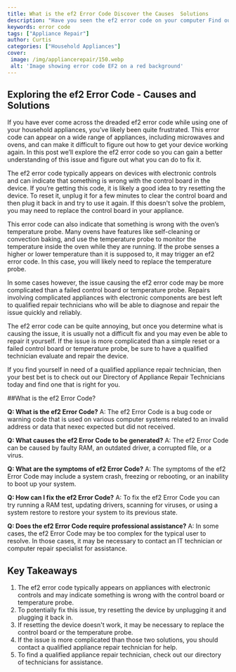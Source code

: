 ```yaml
---
title: What is the ef2 Error Code Discover the Causes  Solutions
description: "Have you seen the ef2 error code on your computer Find out why its showing up and how to fix it in this informative blog post"
keywords: error code
tags: ["Appliance Repair"]
author: Curtis
categories: ["Household Appliances"]
cover: 
 image: /img/appliancerepair/150.webp
 alt: 'Image showing error code EF2 on a red background'
---
```

## Exploring the ef2 Error Code - Causes and Solutions

If you have ever come across the dreaded ef2 error code while using one of your household appliances, you’ve likely been quite frustrated. This error code can appear on a wide range of appliances, including microwaves and ovens, and can make it difficult to figure out how to get your device working again. In this post we’ll explore the ef2 error code so you can gain a better understanding of this issue and figure out what you can do to fix it.

The ef2 error code typically appears on devices with electronic controls and can indicate that something is wrong with the control board in the device. If you’re getting this code, it is likely a good idea to try resetting the device. To reset it, unplug it for a few minutes to clear the control board and then plug it back in and try to use it again. If this doesn't solve the problem, you may need to replace the control board in your appliance.

This error code can also indicate that something is wrong with the oven’s temperature probe. Many ovens have features like self-cleaning or convection baking, and use the temperature probe to monitor the temperature inside the oven while they are running. If the probe senses a higher or lower temperature than it is supposed to, it may trigger an ef2 error code. In this case, you will likely need to replace the temperature probe.

In some cases however, the issue causing the ef2 error code may be more complicated than a failed control board or temperature probe. Repairs involving complicated appliances with electronic components are best left to qualified repair technicians who will be able to diagnose and repair the issue quickly and reliably.

The ef2 error code can be quite annoying, but once you determine what is causing the issue, it is usually not a difficult fix and you may even be able to repair it yourself. If the issue is more complicated than a simple reset or a failed control board or temperature probe, be sure to have a qualified technician evaluate and repair the device. 

If you find yourself in need of a qualified appliance repair technician, then your best bet is to check out our Directory of Appliance Repair Technicians today and find one that is right for you.

##What is the ef2 Error Code?

**Q: What is the ef2 Error Code?** 
A: The ef2 Error Code is a bug code or warning code that is used on various computer systems related to an invalid address or data that nexec expected but did not received.

**Q: What causes the ef2 Error Code to be generated?** 
A: The ef2 Error Code can be caused by faulty RAM, an outdated driver, a corrupted file, or a virus.

**Q: What are the symptoms of ef2 Error Code?** 
A: The symptoms of the ef2 Error Code may include a system crash, freezing or rebooting, or an inability to boot up your system.

**Q: How can I fix the ef2 Error Code?** 
A: To fix the ef2 Error Code you can try running a RAM test, updating drivers, scanning for viruses, or using a system restore to restore your system to its previous state.

**Q: Does the ef2 Error Code require professional assistance?** 
A: In some cases, the ef2 Error Code may be too complex for the typical user to resolve. In those cases, it may be necessary to contact an IT technician or computer repair specialist for assistance.

## Key Takeaways
1. The ef2 error code typically appears on appliances with electronic controls and may indicate something is wrong with the control board or temperature probe. 
2. To potentially fix this issue, try resetting the device by unplugging it and plugging it back in. 
3. If resetting the device doesn't work, it may be necessary to replace the control board or the temperature probe. 
4. If the issue is more complicated than those two solutions, you should contact a qualified appliance repair technician for help. 
5. To find a qualified appliance repair technician, check out our directory of technicians for assistance.
